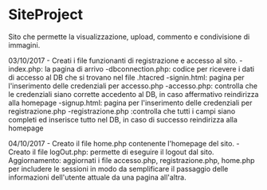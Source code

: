 # SiteProject

Sito che permette la visualizzazione, upload, commento e condivisione di immagini.

03/10/2017 - Creati i file funzionanti di registrazione e accesso al sito.
  -index.php: la pagina di arrivo
  -dbconnection.php: codice per ricevere i dati di accesso al DB che si trovano nel file .htacred
  -signin.html: pagina per l'inserimento delle credenziali per accesso.php
  -accesso.php: controlla che le credenziali siano corrette accedento al DB, in caso affermativo reindirizza alla homepage
  -signup.html: pagina per l'inserimento delle credenziali per registrazione.php
  -registrazione.php :controlla che tutti i campi siano completi ed inserisce tutto nel DB, in caso di successo reindirizza alla   homepage

04/10/2017 - Creato il file home.php contenente l'homepage del sito.
  -Creato il file logOut.php: permette di eseguire il logout dal sito.
  Aggiornamento: aggiornati i file accesso.php, registrazione.php, home.php per includere le sessioni in modo da semplificare il passaggio delle informazioni dell'utente attuale da una pagina all'altra.
